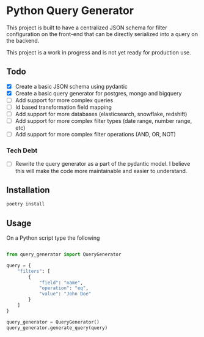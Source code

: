 # Python Query Generator

This project is built to have a centralized JSON schema for filter configuration on the front-end that can be directly serialized into a query on the backend.

This project is a work in progress and is not yet ready for production use.

## Todo

- [x] Create a basic JSON schema using pydantic
- [x] Create a basic query generator for postgres, mongo and bigquery
- [ ] Add support for more complex queries
- [ ] Id based transformation field mapping
- [ ] Add support for more databases (elasticsearch, snowflake, redshift)
- [ ] Add support for more complex filter types (date range, number range, etc)
- [ ] Add support for more complex filter operations (AND, OR, NOT)

### Tech Debt

- [ ] Rewrite the query generator as a part of the pydantic model. I believe this will make the code more maintainable and easier to understand.

## Installation

```bash
poetry install
```

## Usage

On a Python script type the following

```python

from query_generator import QueryGenerator

query = {
    "filters": [
        {
            "field": "name",
            "operation": "eq",
            "value": "John Doe"
        }
    ]
}

query_generator = QueryGenerator()
query_generator.generate_query(query)

```
